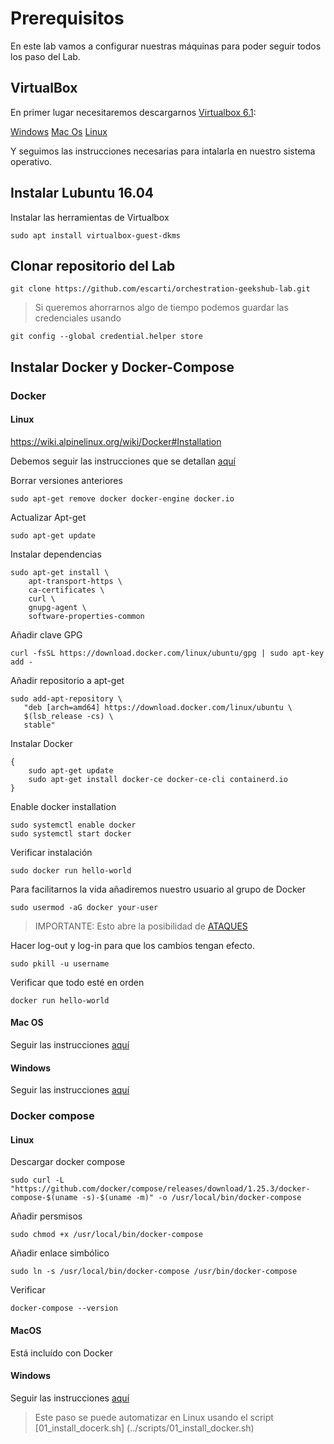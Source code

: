 # Prerequisitos

En este lab vamos a configurar nuestras máquinas para poder seguir todos los paso del Lab.

## VirtualBox

En primer lugar necesitaremos descargarnos [Virtualbox 6.1](https://www.virtualbox.org/):

[Windows](https://download.virtualbox.org/virtualbox/6.1.2/VirtualBox-6.1.2-135663-Win.exe)
[Mac Os](https://download.virtualbox.org/virtualbox/6.1.2/VirtualBox-6.1.2-135662-OSX.dmg)
[Linux](https://www.virtualbox.org/wiki/Linux_Downloads)

Y seguimos las instrucciones necesarias para intalarla en nuestro sistema operativo.

## Instalar Lubuntu 16.04

Instalar las herramientas de Virtualbox
```
sudo apt install virtualbox-guest-dkms
```

## Clonar repositorio del Lab

```
git clone https://github.com/escarti/orchestration-geekshub-lab.git
```

> Si queremos ahorrarnos algo de tiempo podemos guardar las credenciales usando 
```
git config --global credential.helper store
```


## Instalar Docker y Docker-Compose

### Docker

#### Linux 

https://wiki.alpinelinux.org/wiki/Docker#Installation

Debemos seguir las instrucciones que se detallan [aquí](https://docs.docker.com/install/linux/docker-ce/ubuntu/)

Borrar versiones anteriores
```
sudo apt-get remove docker docker-engine docker.io
```

Actualizar Apt-get
```
sudo apt-get update
```

Instalar dependencias
```
sudo apt-get install \
    apt-transport-https \
    ca-certificates \
    curl \
    gnupg-agent \
    software-properties-common
```

Añadir clave GPG 
```
curl -fsSL https://download.docker.com/linux/ubuntu/gpg | sudo apt-key add -
```

Añadir repositorio a apt-get
```
sudo add-apt-repository \
   "deb [arch=amd64] https://download.docker.com/linux/ubuntu \
   $(lsb_release -cs) \
   stable"
```

Instalar Docker
```
{
    sudo apt-get update
    sudo apt-get install docker-ce docker-ce-cli containerd.io
}
```

Enable docker installation
```
sudo systemctl enable docker
sudo systemctl start docker 
```

Verificar instalación
```
sudo docker run hello-world
```

Para facilitarnos la vida añadiremos nuestro usuario al grupo de Docker
```
sudo usermod -aG docker your-user
```

> IMPORTANTE: Esto abre la posibilidad de [ATAQUES](https://docs.docker.com/engine/security/security/#docker-daemon-attack-surface)

Hacer log-out y log-in para que los cambios tengan efecto.
```
sudo pkill -u username
```

Verificar que todo esté en orden
```
docker run hello-world
```

#### Mac OS 

Seguir las instrucciones [aquí](https://docs.docker.com/docker-for-mac/install/)

#### Windows 

Seguir las instrucciones [aquí](https://docs.docker.com/docker-for-windows/install/)

### Docker compose

#### Linux 

Descargar docker compose
```
sudo curl -L "https://github.com/docker/compose/releases/download/1.25.3/docker-compose-$(uname -s)-$(uname -m)" -o /usr/local/bin/docker-compose
```

Añadir persmisos
```
sudo chmod +x /usr/local/bin/docker-compose
```

Añadir enlace simbólico
```
sudo ln -s /usr/local/bin/docker-compose /usr/bin/docker-compose
```

Verificar
````
docker-compose --version
````

#### MacOS 

Está incluído con Docker

#### Windows

Seguir las instrucciones [aquí](https://docs.docker.com/compose/install/)

> Este paso se puede automatizar en Linux usando el script [01_install_docerk.sh] (../scripts/01_install_docker.sh)

